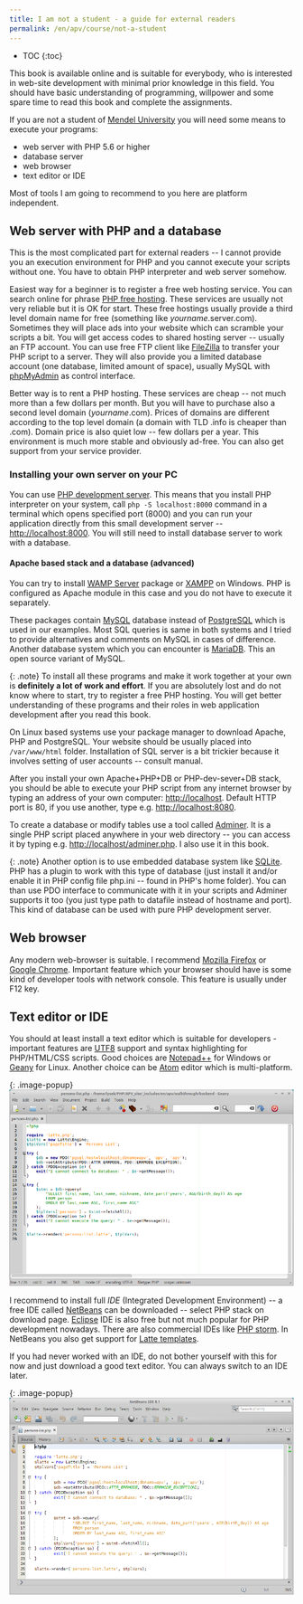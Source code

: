 ```yaml
---
title: I am not a student - a guide for external readers
permalink: /en/apv/course/not-a-student
---
```


* TOC
{:toc}

This book is available online and is suitable for everybody, who is interested in web-site development with
minimal prior knowledge in this field. You should have basic understanding of programming, willpower and some
spare time to read this book and complete the assignments.

If you are not a student of [Mendel University](http://www.mendelu.cz) you will need some means to execute
your programs:

- web server with PHP 5.6 or higher
- database server
- web browser
- text editor or IDE

Most of tools I am going to recommend to you here are platform independent.

## Web server with PHP and a database
This is the most complicated part for external readers -- I cannot provide you an execution environment for
PHP and you cannot execute your scripts without one. You have to obtain PHP interpreter and web server somehow.

Easiest way for a beginner is to register a free web hosting service. You can search online for phrase
[PHP free hosting](https://www.google.com/search?q=php+free+hosting). These services are usually not very
reliable but it is OK for start. These free hostings usually provide a third level domain name for free
(something like *yourname*.server.com). Sometimes they will place ads into your website which can scramble
your scripts a bit. You will get access codes to shared hosting server -- usually an FTP account. You can use
free FTP client like [FileZilla](https://filezilla-project.org/) to transfer your PHP script to a server.
They will also provide you a limited database account (one database, limited amount of space), usually MySQL
with [phpMyAdmin](https://www.phpmyadmin.net/) as control interface.

Better way is to rent a PHP hosting. These services are cheap -- not much more than a few dollars per month.
But you will have to purchase also a second level domain (*yourname*.com). Prices of domains are different
according to the top level domain (a domain with TLD .info is cheaper than .com). Domain price is also quiet
low -- few dollars per a year. This environment is much more stable and obviously ad-free. You can also get
support from your service provider.

### Installing your own server on your PC
You can use [PHP development server](http://php.net/manual/en/features.commandline.webserver.php). This means that
you install PHP interpreter on your system, call `php -S localhost:8000` command in a terminal which opens specified
port (8000) and you can run your application directly from this small development server -- [http://localhost:8000](http://localhost:8000).
You will still need to install database server to work with a database.

#### Apache based stack and a database (advanced)
You can try to install [WAMP Server](http://www.wampserver.com) package or [XAMPP](https://www.apachefriends.org)
on Windows. PHP is configured as Apache module in this case and you do not have to execute it separately.

These packages contain [MySQL](https://www.mysql.com/) database instead of [PostgreSQL](https://www.postgresql.org/)
which is used in our examples. Most SQL queries is same in both systems and I tried to provide alternatives
and comments on MySQL in cases of difference. Another database system which you can encounter is
[MariaDB](https://mariadb.org/). This an open source variant of MySQL.

{: .note}
To install all these programs and make it work together at your own is **definitely a lot of work and effort**.
If you are absolutely lost and do not know where to start, try to register a free PHP hosting. You will get
better understanding of these programs and their roles in web application development after you read this book.

On Linux based systems use your package manager to download Apache, PHP and PostgreSQL. Your website should be 
usually placed into `/var/www/html` folder. Installation of SQL server is a bit trickier because it
involves setting of user accounts -- consult manual.

After you install your own Apache+PHP+DB or PHP-dev-sever+DB stack, you should be able to execute your PHP script
from any internet browser by typing an address of your own computer: [http://localhost](http://localhost).
Default HTTP port is 80, if you use another, type e.g. [http://localhost:8080](http://localhost:8080).

To create a database or modify tables use a tool called [Adminer](https://www.adminer.org/). It is a single PHP
script placed anywhere in your web directory -- you can access it by typing e.g. [http://localhost/adminer.php](http://localhost/adminer.php).
I also use it in this book.

{: .note}
Another option is to use embedded database system like [SQLite](https://sqlite.org/). PHP has a plugin to work
with this type of database (just install it and/or enable it in PHP config file php.ini -- found in PHP's home folder).
You can than use PDO interface to communicate with it in your scripts and Adminer supports it too (you
just type path to datafile instead of hostname and port). This kind of database can be used with pure PHP
development server.

## Web browser
Any modern web-browser is suitable. I recommend [Mozilla Firefox](https://www.mozilla.org) or
[Google Chrome](https://www.google.com/chrome/). Important feature which your browser should have
is some kind of developer tools with network console. This feature is usually under F12 key.

## Text editor or IDE
You should at least install a text editor which is suitable for developers - important features are
[UTF8](https://en.wikipedia.org/wiki/UTF-8) support and syntax highlighting for PHP/HTML/CSS scripts.
Good choices are [Notepad++](https://notepad-plus-plus.org/) for Windows or [Geany](https://www.geany.org/)
for Linux. Another choice can be [Atom](https://atom.io/) editor which is multi-platform.

{: .image-popup}
![Geany](geany.png)

I recommend to install full *IDE* (Integrated Development Environment) -- a free IDE called
[NetBeans](https://netbeans.org/) can be downloaded -- select PHP stack on download page.
[Eclipse](http://www.eclipse.org) IDE is also free but not much popular for PHP development
nowadays. There are also commercial IDEs like [PHP storm](https://www.jetbrains.com/phpstorm/).
In NetBeans you also get support for [Latte templates](/en/apv/walkthrough/templates).

If you had never worked with an IDE, do not bother yourself with this for now and just download a
good text editor. You can always switch to an IDE later.

{: .image-popup}
![NetBeans](netbeans.png)